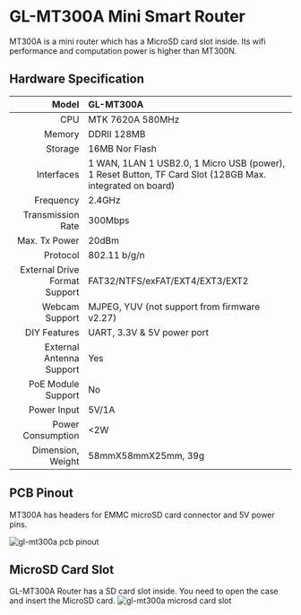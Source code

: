 #  GL-MT300A Mini Smart Router

MT300A is a mini router which has a MicroSD card slot inside. Its wifi performance and computation power is higher than MT300N.



##  Hardware Specification

|                         Model | GL-MT300A                                |
| ----------------------------: | :--------------------------------------- |
|                           CPU | MTK 7620A 580MHz                         |
|                        Memory | DDRII 128MB                              |
|                       Storage | 16MB Nor Flash                           |
|                    Interfaces | 1 WAN, 1LAN 1 USB2.0, 1 Micro USB (power), 1 Reset Button, TF Card Slot (128GB Max. integrated on board) |
|                     Frequency | 2.4GHz                                   |
|             Transmission Rate | 300Mbps                                  |
|                 Max. Tx Power | 20dBm                                    |
|                      Protocol | 802.11 b/g/n                             |
| External Drive Format Support | FAT32/NTFS/exFAT/EXT4/EXT3/EXT2          |
|                Webcam Support | MJPEG, YUV (not support from firmware v2.27) |
|                  DIY Features | UART, 3.3V & 5V power port               |
|      External Antenna Support | Yes                                      |
|            PoE Module Support | No                                       |
|                   Power Input | 5V/1A                                    |
|             Power Consumption | <2W                                      |
|             Dimension, Weight | 58mmX58mmX25mm, 39g                      |



## PCB Pinout

MT300A has headers for EMMC microSD card connector and 5V power pins. 

![gl-mt300a pcb pinout](https://static.gl-inet.com/docs/router/en/2/hardware/mt300a/src/pinout_mt300A.jpg) 


## MicroSD Card Slot
GL-MT300A Router has a SD card slot inside. You need to open the case and insert the MicroSD card. 
![gl-mt300a microsd card slot](https://static.gl-inet.com/docs/router/en/2/hardware/mt300a/src/mt300A_1000x1000_41.jpg)








